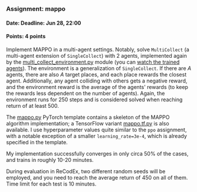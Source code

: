 ### Assignment: mappo
#### Date: Deadline: Jun 28, 22:00
#### Points: 4 points

Implement MAPPO in a multi-agent settings. Notably, solve `MultiCollect`
(a multi-agent extension of `SingleCollect`) with 2 agents,
implemented again by the [multi_collect_environment.py](https://github.com/ufal/npfl139/tree/master/labs/14/multi_collect_environment.py)
module (you can [watch the trained agents](https://ufal.mff.cuni.cz/~straka/courses/npfl139/2324/videos/multi_collect.mp4)).
The environment is a generalization of `SingleCollect`. If there are
$A$ agents, there are also $A$ target places, and each place rewards
the closest agent. Additionally, any agent colliding with others gets
a negative reward, and the environment reward is the average of the agents'
rewards (to keep the rewards less dependent on the number of agents).
Again, the environment runs for 250 steps and is considered solved
when reaching return of at least 500.

The [mappo.py](https://github.com/ufal/npfl139/tree/master/labs/14/mappo.py)
PyTorch template contains a skeleton of the MAPPO algorithm implementation;
a TensorFlow variant [mappo.tf.py](https://github.com/ufal/npfl139/tree/master/labs/14/mappo.tf.py)
is also available. I use hyperparameter values quite similar to the `ppo`
assignment, with a notable exception of a smaller `learning_rate=3e-4`, which is
already specified in the template.

My implementation successfully converges in only circa 50% of the cases,
and trains in roughly 10-20 minutes.

During evaluation in ReCodEx, two different random seeds will be employed, and
you need to reach the average return of 450 on all of them. Time limit for each test
is 10 minutes.
